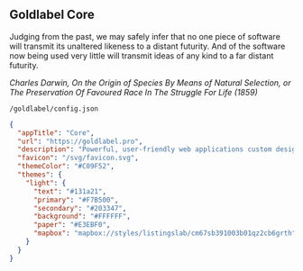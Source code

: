 ## Goldlabel Core

Judging from the past, we may safely infer that no one piece of software will transmit its unaltered likeness to a distant futurity. And of the software now being used very little will transmit ideas of any kind to a far distant futurity.

_Charles Darwin, On the Origin of Species By Means of Natural Selection, or The Preservation Of Favoured Race In The Struggle For Life (1859)_

`/goldlabel/config.json`

```json
{
  "appTitle": "Core",
  "url": "https://goldlabel.pro",
  "description": "Powerful, user-friendly web applications custom designed to streamline tasks, boost productivity, and enhance customer experience",
  "favicon": "/svg/favicon.svg",
  "themeColor": "#C09F52",
  "themes": {
    "light": {
      "text": "#131a21",
      "primary": "#F7B500",
      "secondary": "#203347",
      "background": "#FFFFFF",
      "paper": "#E3EBF0",
      "mapbox": "mapbox://styles/listingslab/cm67sb391003b01qz2cb6grth"
    }
  }
}
```
